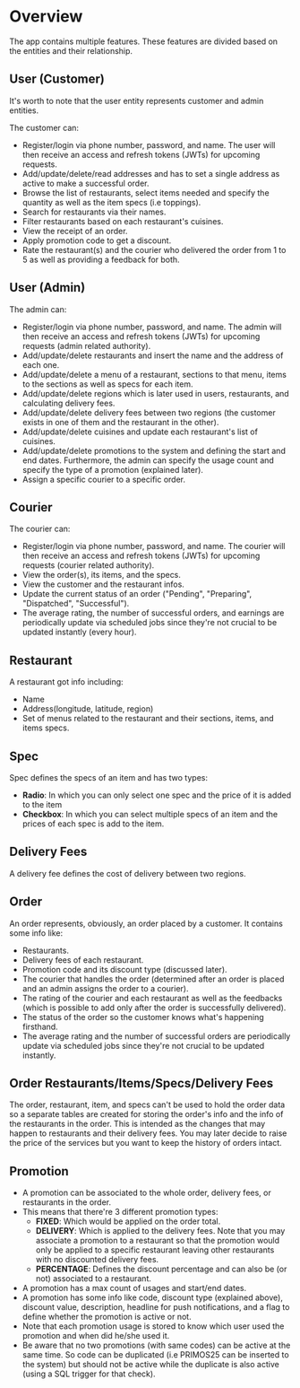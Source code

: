 # Overview

The app contains multiple features. These features are divided based on the entities and their relationship.

## User (Customer)

It's worth to note that the user entity represents customer and admin entities.

The customer can:

- Register/login via phone number, password, and name. The user will then receive an access and refresh tokens (JWTs) for upcoming requests.
- Add/update/delete/read addresses and has to set a single address as active to make a successful order.
- Browse the list of restaurants, select items needed and specify the quantity as well as the item specs (i.e toppings).
- Search for restaurants via their names.
- Filter restaurants based on each restaurant's cuisines.
- View the receipt of an order.
- Apply promotion code to get a discount.
- Rate the restaurant(s) and the courier who delivered the order from 1 to 5 as well as providing a feedback for both.

## User (Admin)

The admin can:

- Register/login via phone number, password, and name. The admin will then receive an access and refresh tokens (JWTs) for upcoming requests (admin related authority).
- Add/update/delete restaurants and insert the name and the address of each one.
- Add/update/delete a menu of a restaurant, sections to that menu, items to the sections as well as specs for each item.
- Add/update/delete regions which is later used in users, restaurants, and calculating delivery fees.
- Add/update/delete delivery fees between two regions (the customer exists in one of them and the restaurant in the other).
- Add/update/delete cuisines and update each restaurant's list of cuisines.
- Add/update/delete promotions to the system and defining the start and end dates. Furthermore, the admin can specify the usage count and specify the type of a promotion (explained later).
- Assign a specific courier to a specific order.

## Courier

The courier can:

- Register/login via phone number, password, and name. The courier will then receive an access and refresh tokens (JWTs) for upcoming requests (courier related authority).
- View the order(s), its items, and the specs.
- View the customer and the restaurant infos.
- Update the current status of an order ("Pending", "Preparing", "Dispatched", "Successful").
- The average rating, the number of successful orders, and earnings are periodically update via scheduled jobs since they're not crucial to be updated instantly (every hour).

## Restaurant

A restaurant got info including:

- Name
- Address(longitude, latitude, region)
- Set of menus related to the restaurant and their sections, items, and items specs.

## Spec

Spec defines the specs of an item and has two types:

- **Radio**: In which you can only select one spec and the price of it is added to the item
- **Checkbox**: In which you can select multiple specs of an item and the prices of each spec is add to the item.

## Delivery Fees

A delivery fee defines the cost of delivery between two regions.

## Order

An order represents, obviously, an order placed by a customer. It contains some info like:

- Restaurants.
- Delivery fees of each restaurant.
- Promotion code and its discount type (discussed later).
- The courier that handles the order (determined after an order is placed and an admin assigns the order to a courier).
- The rating of the courier and each restaurant as well as the feedbacks (which is possible to add only after the order is successfully delivered).
- The status of the order so the customer knows what's happening firsthand.
- The average rating and the number of successful orders are periodically update via scheduled jobs since they're not crucial to be updated instantly.

## Order Restaurants/Items/Specs/Delivery Fees

The order, restaurant, item, and specs can't be used to hold the order data so a separate tables are created for storing the order's info and the info of the restaurants in the order. This is intended as the changes that may happen to restaurants and their delivery fees. You may later decide to raise the price of the services but you want to keep the history of orders intact.

## Promotion

- A promotion can be associated to the whole order, delivery fees, or restaurants in the order.
- This means that there're 3 different promotion types:
  - **FIXED**: Which would be applied on the order total.
  - **DELIVERY**: Which is applied to the delivery fees. Note that you may associate a promotion to a restaurant so that the promotion would only be applied to a specific restaurant leaving other restaurants with no discounted delivery fees.
  - **PERCENTAGE**: Defines the discount percentage and can also be (or not) associated to a restaurant.
- A promotion has a max count of usages and start/end dates.
- A promotion has some info like code, discount type (explained above), discount value, description, headline for push notifications, and a flag to define whether the promotion is active or not.
- Note that each promotion usage is stored to know which user used the promotion and when did he/she used it.
- Be aware that no two promotions (with same codes) can be active at the same time. So code can be duplicated (i.e PRIMOS25 can be inserted to the system) but should not be active while the duplicate is also active (using a SQL trigger for that check).
